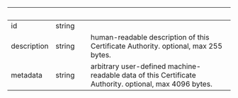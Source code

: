 
|&nbsp;|&nbsp;|&nbsp;|&nbsp;|
|---|---|---|---|
| id | string | |  |
| description | string | | human-readable description of this Certificate Authority. optional, max 255 bytes. |
| metadata | string | | arbitrary user-defined machine-readable data of this Certificate Authority. optional, max 4096 bytes. |